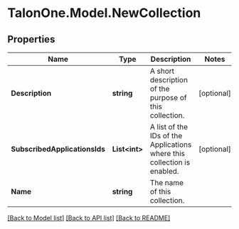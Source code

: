 # TalonOne.Model.NewCollection
## Properties

Name | Type | Description | Notes
------------ | ------------- | ------------- | -------------
**Description** | **string** | A short description of the purpose of this collection. | [optional] 
**SubscribedApplicationsIds** | **List&lt;int&gt;** | A list of the IDs of the Applications where this collection is enabled. | [optional] 
**Name** | **string** | The name of this collection. | 

[[Back to Model list]](../README.md#documentation-for-models) [[Back to API list]](../README.md#documentation-for-api-endpoints) [[Back to README]](../README.md)

